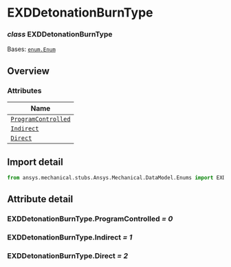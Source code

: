 # EXDDetonationBurnType

<a id="EXDDetonationBurnType"></a>

### *class* EXDDetonationBurnType

Bases: [`enum.Enum`](https://docs.python.org/3/library/enum.html#enum.Enum)

> <!-- !! processed by numpydoc !! -->

<a id="overview"></a>

## Overview

### Attributes

| Name |
| ------------------------------------------------------------------- |
| [`ProgramControlled`](#EXDDetonationBurnType.ProgramControlled) |
| [`Indirect`](#EXDDetonationBurnType.Indirect) |
| [`Direct`](#EXDDetonationBurnType.Direct) |

<a id="import-detail"></a>

## Import detail

```python
from ansys.mechanical.stubs.Ansys.Mechanical.DataModel.Enums import EXDDetonationBurnType
```

<a id="attribute-detail"></a>

## Attribute detail

<a id="EXDDetonationBurnType.ProgramControlled"></a>

### EXDDetonationBurnType.ProgramControlled *= 0*

<a id="EXDDetonationBurnType.Indirect"></a>

### EXDDetonationBurnType.Indirect *= 1*

<a id="EXDDetonationBurnType.Direct"></a>

### EXDDetonationBurnType.Direct *= 2*
